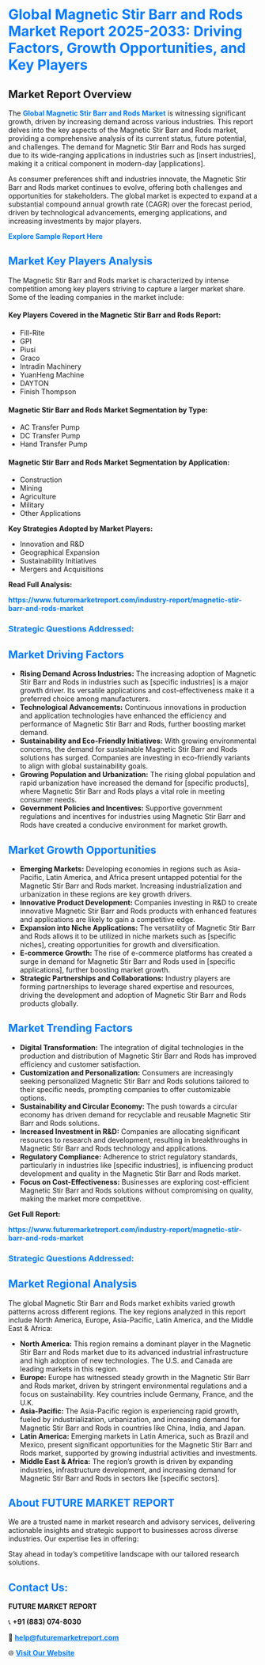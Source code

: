 <h1 style="color: #007BFF;">Global Magnetic Stir Barr and Rods Market Report 2025-2033: Driving Factors, Growth Opportunities, and Key Players</h1>

<section id="overview">
<h2>Market Report Overview</h2>
<p>The <a href="https://www.futuremarketreport.com/industry-report/magnetic-stir-barr-and-rods-market" style="color: #007BFF; text-decoration: none;"><strong>Global Magnetic Stir Barr and Rods Market</strong></a> is witnessing significant growth, driven by increasing demand across various industries. This report delves into the key aspects of the Magnetic Stir Barr and Rods market, providing a comprehensive analysis of its current status, future potential, and challenges. The demand for Magnetic Stir Barr and Rods has surged due to its wide-ranging applications in industries such as [insert industries], making it a critical component in modern-day [applications].</p>
<p>As consumer preferences shift and industries innovate, the Magnetic Stir Barr and Rods market continues to evolve, offering both challenges and opportunities for stakeholders. The global market is expected to expand at a substantial compound annual growth rate (CAGR) over the forecast period, driven by technological advancements, emerging applications, and increasing investments by major players.</p>
</section>

<section id="overview">
<p><a href="https://www.futuremarketreport.com/request-sample/reportId=32058" style="color: #007BFF; text-decoration: none;"><strong>Explore Sample Report Here</strong></a></p>
</section>

<section id="key-players">
<h2 style="color: #007BFF;">Market Key Players Analysis</h2>
<p>The Magnetic Stir Barr and Rods market is characterized by intense competition among key players striving to capture a larger market share. Some of the leading companies in the market include:</p>
<h4>Key Players Covered in the Magnetic Stir Barr and Rods Report:</h4>
<ul><li>Fill-Rite</li><li>GPI</li><li>Piusi</li><li>Graco</li><li>Intradin Machinery</li><li>YuanHeng Machine</li><li>DAYTON</li><li>Finish Thompson</li></ul>
<h4>Magnetic Stir Barr and Rods Market Segmentation by Type:</h4>
<ul><li>AC Transfer Pump</li><li>DC Transfer Pump</li><li>Hand Transfer Pump</li></ul>

<h4>Magnetic Stir Barr and Rods Market Segmentation by Application:</h4>
<ul><li>Construction</li><li>Mining</li><li>Agriculture</li><li>Military</li><li>Other Applications</li></ul>
<p><strong>Key Strategies Adopted by Market Players:</strong></p>
<ul>
<li>Innovation and R&D</li>
<li>Geographical Expansion</li>
<li>Sustainability Initiatives</li>
<li>Mergers and Acquisitions</li>
</ul>
</section>

<section>
<p><strong>Read Full Analysis: </strong></p><a href="https://www.futuremarketreport.com/industry-report/magnetic-stir-barr-and-rods-market" style="color: #007BFF; text-decoration: none;"><strong>https://www.futuremarketreport.com/industry-report/magnetic-stir-barr-and-rods-market</strong></a>
<h3 style="color: #007BFF;">Strategic Questions Addressed:</h3>
</section>

<section id="driving-factors">
<h2 style="color: #007BFF;">Market Driving Factors</h2>
<ul>
<li><strong>Rising Demand Across Industries:</strong> The increasing adoption of Magnetic Stir Barr and Rods in industries such as [specific industries] is a major growth driver. Its versatile applications and cost-effectiveness make it a preferred choice among manufacturers.</li>
<li><strong>Technological Advancements:</strong> Continuous innovations in production and application technologies have enhanced the efficiency and performance of Magnetic Stir Barr and Rods, further boosting market demand.</li>
<li><strong>Sustainability and Eco-Friendly Initiatives:</strong> With growing environmental concerns, the demand for sustainable Magnetic Stir Barr and Rods solutions has surged. Companies are investing in eco-friendly variants to align with global sustainability goals.</li>
<li><strong>Growing Population and Urbanization:</strong> The rising global population and rapid urbanization have increased the demand for [specific products], where Magnetic Stir Barr and Rods plays a vital role in meeting consumer needs.</li>
<li><strong>Government Policies and Incentives:</strong> Supportive government regulations and incentives for industries using Magnetic Stir Barr and Rods have created a conducive environment for market growth.</li>
</ul>
</section>

<section id="growth-opportunities">
<h2 style="color: #007BFF;">Market Growth Opportunities</h2>
<ul>
<li><strong>Emerging Markets:</strong> Developing economies in regions such as Asia-Pacific, Latin America, and Africa present untapped potential for the Magnetic Stir Barr and Rods market. Increasing industrialization and urbanization in these regions are key growth drivers.</li>
<li><strong>Innovative Product Development:</strong> Companies investing in R&D to create innovative Magnetic Stir Barr and Rods products with enhanced features and applications are likely to gain a competitive edge.</li>
<li><strong>Expansion into Niche Applications:</strong> The versatility of Magnetic Stir Barr and Rods allows it to be utilized in niche markets such as [specific niches], creating opportunities for growth and diversification.</li>
<li><strong>E-commerce Growth:</strong> The rise of e-commerce platforms has created a surge in demand for Magnetic Stir Barr and Rods used in [specific applications], further boosting market growth.</li>
<li><strong>Strategic Partnerships and Collaborations:</strong> Industry players are forming partnerships to leverage shared expertise and resources, driving the development and adoption of Magnetic Stir Barr and Rods products globally.</li>
</ul>
</section>

<section id="trending-factors">
<h2 style="color: #007BFF;">Market Trending Factors</h2>
<ul>
<li><strong>Digital Transformation:</strong> The integration of digital technologies in the production and distribution of Magnetic Stir Barr and Rods has improved efficiency and customer satisfaction.</li>
<li><strong>Customization and Personalization:</strong> Consumers are increasingly seeking personalized Magnetic Stir Barr and Rods solutions tailored to their specific needs, prompting companies to offer customizable options.</li>
<li><strong>Sustainability and Circular Economy:</strong> The push towards a circular economy has driven demand for recyclable and reusable Magnetic Stir Barr and Rods solutions.</li>
<li><strong>Increased Investment in R&D:</strong> Companies are allocating significant resources to research and development, resulting in breakthroughs in Magnetic Stir Barr and Rods technology and applications.</li>
<li><strong>Regulatory Compliance:</strong> Adherence to strict regulatory standards, particularly in industries like [specific industries], is influencing product development and quality in the Magnetic Stir Barr and Rods market.</li>
<li><strong>Focus on Cost-Effectiveness:</strong> Businesses are exploring cost-efficient Magnetic Stir Barr and Rods solutions without compromising on quality, making the market more competitive.</li>
</ul>
</section>

<section>
<p><strong>Get Full Report: </strong></p><a href="https://www.futuremarketreport.com/industry-report/magnetic-stir-barr-and-rods-market" style="color: #007BFF; text-decoration: none;"><strong>https://www.futuremarketreport.com/industry-report/magnetic-stir-barr-and-rods-market</strong></a>
<h3 style="color: #007BFF;">Strategic Questions Addressed:</h3>
</section>


<section id="regional-analysis">
<h2 style="color: #007BFF;">Market Regional Analysis</h2>
<p>The global Magnetic Stir Barr and Rods market exhibits varied growth patterns across different regions. The key regions analyzed in this report include North America, Europe, Asia-Pacific, Latin America, and the Middle East & Africa:</p>
<ul>
<li><strong>North America:</strong> This region remains a dominant player in the Magnetic Stir Barr and Rods market due to its advanced industrial infrastructure and high adoption of new technologies. The U.S. and Canada are leading markets in this region.</li>
<li><strong>Europe:</strong> Europe has witnessed steady growth in the Magnetic Stir Barr and Rods market, driven by stringent environmental regulations and a focus on sustainability. Key countries include Germany, France, and the U.K.</li>
<li><strong>Asia-Pacific:</strong> The Asia-Pacific region is experiencing rapid growth, fueled by industrialization, urbanization, and increasing demand for Magnetic Stir Barr and Rods in countries like China, India, and Japan.</li>
<li><strong>Latin America:</strong> Emerging markets in Latin America, such as Brazil and Mexico, present significant opportunities for the Magnetic Stir Barr and Rods market, supported by growing industrial activities and investments.</li>
<li><strong>Middle East & Africa:</strong> The region’s growth is driven by expanding industries, infrastructure development, and increasing demand for Magnetic Stir Barr and Rods in sectors like [specific sectors].</li>
</ul>
</section>

<footer>
<h2 style="color: #007BFF;">About FUTURE MARKET REPORT</h2>
<p>We are a trusted name in market research and advisory services, delivering actionable insights and strategic support to businesses across diverse industries. Our expertise lies in offering:</p>

<p>Stay ahead in today’s competitive landscape with our tailored research solutions.</p>

<h2 style="color: #007BFF;">Contact Us:</h2>
<p><strong>FUTURE MARKET REPORT</strong></p>
<p>📞 <strong>+91 (883) 074-8030</strong></p>
<p>📧 <strong><a href="mailto:help@futuremarketreport.com" style="color: #007BFF;">help@futuremarketreport.com</a></strong></p>
<p>🌐 <strong><a href="https://www.futuremarketreport.com/" style="color: #007BFF;">Visit Our Website</a></strong></p>
</footer>